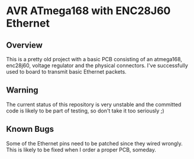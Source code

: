 AVR ATmega168 with ENC28J60 Ethernet
====================================

Overview
--------

This is a pretty old project with a basic PCB consisting of an atmega168, enc28j60, voltage regulator and the physical connectors.
I've successfully used to board to transmit basic Ethernet packets.


Warning
-------

The current status of this repository is very unstable and the committed code is likely to be part of testing, so don't take it too seriously ;)

Known Bugs
----------

Some of the Ethernet pins need to be patched since they wired wrongly. This is likely to be fixed when I order a proper PCB, someday.
